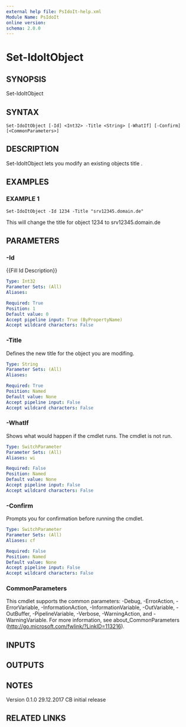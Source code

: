 ```yaml
---
external help file: PsIdoIt-help.xml
Module Name: PsIdoIt
online version:
schema: 2.0.0
---
```


# Set-IdoItObject

## SYNOPSIS
Set-IdoItObject

## SYNTAX

```
Set-IdoItObject [-Id] <Int32> -Title <String> [-WhatIf] [-Confirm] [<CommonParameters>]
```

## DESCRIPTION
Set-IdoItObject lets you modify an existing objects title .

## EXAMPLES

### EXAMPLE 1
```
Set-IdoItObject -Id 1234 -Title "srv12345.domain.de"
```

This will change the title for object 1234 to srv12345.domain.de

## PARAMETERS

### -Id
{{Fill Id Description}}

```yaml
Type: Int32
Parameter Sets: (All)
Aliases:

Required: True
Position: 1
Default value: 0
Accept pipeline input: True (ByPropertyName)
Accept wildcard characters: False
```

### -Title
Defines  the new title for the object you are modifing.

```yaml
Type: String
Parameter Sets: (All)
Aliases:

Required: True
Position: Named
Default value: None
Accept pipeline input: False
Accept wildcard characters: False
```

### -WhatIf
Shows what would happen if the cmdlet runs.
The cmdlet is not run.

```yaml
Type: SwitchParameter
Parameter Sets: (All)
Aliases: wi

Required: False
Position: Named
Default value: None
Accept pipeline input: False
Accept wildcard characters: False
```

### -Confirm
Prompts you for confirmation before running the cmdlet.

```yaml
Type: SwitchParameter
Parameter Sets: (All)
Aliases: cf

Required: False
Position: Named
Default value: None
Accept pipeline input: False
Accept wildcard characters: False
```

### CommonParameters
This cmdlet supports the common parameters: -Debug, -ErrorAction, -ErrorVariable, -InformationAction, -InformationVariable, -OutVariable, -OutBuffer, -PipelineVariable, -Verbose, -WarningAction, and -WarningVariable.
For more information, see about_CommonParameters (http://go.microsoft.com/fwlink/?LinkID=113216).

## INPUTS

## OUTPUTS

## NOTES
Version
0.1.0     29.12.2017  CB  initial release

## RELATED LINKS
